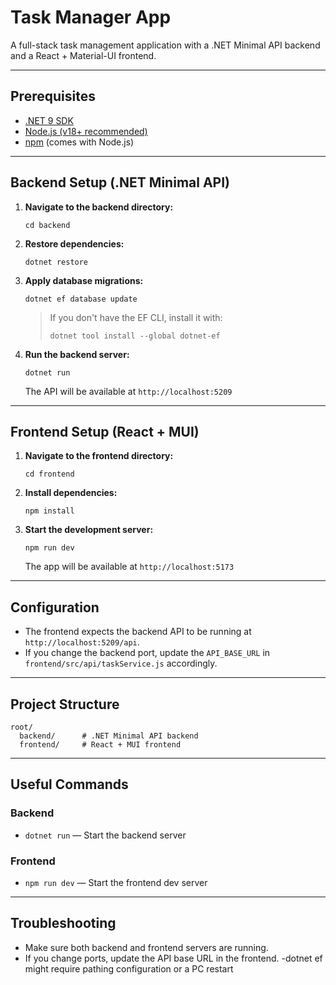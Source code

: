 # Task Manager App

A full-stack task management application with a .NET Minimal API backend and a React + Material-UI frontend.

---

## Prerequisites
- [.NET 9 SDK](https://dotnet.microsoft.com/en-us/download/dotnet/9.0)
- [Node.js (v18+ recommended)](https://nodejs.org/)
- [npm](https://www.npmjs.com/) (comes with Node.js)

---

## Backend Setup (.NET Minimal API)

1. **Navigate to the backend directory:**
   ```
   cd backend
   ```

2. **Restore dependencies:**
   ```
   dotnet restore
   ```

3. **Apply database migrations:**
   ```
   dotnet ef database update
   ```
   > If you don't have the EF CLI, install it with:
   > ```
   > dotnet tool install --global dotnet-ef
   > ```

4. **Run the backend server:**
   ```
   dotnet run
   ```
   The API will be available at `http://localhost:5209`

---

## Frontend Setup (React + MUI)

1. **Navigate to the frontend directory:**
   ```
   cd frontend
   ```

2. **Install dependencies:**
   ```
   npm install
   ```

3. **Start the development server:**
   ```
   npm run dev
   ```
   The app will be available at `http://localhost:5173` 

---

## Configuration
- The frontend expects the backend API to be running at `http://localhost:5209/api`.
- If you change the backend port, update the `API_BASE_URL` in `frontend/src/api/taskService.js` accordingly.

---

## Project Structure

```
root/
  backend/      # .NET Minimal API backend
  frontend/     # React + MUI frontend
```

---

## Useful Commands

### Backend
- `dotnet run` — Start the backend server

### Frontend
- `npm run dev` — Start the frontend dev server

---

## Troubleshooting
- Make sure both backend and frontend servers are running.
- If you change ports, update the API base URL in the frontend.
-dotnet ef might require pathing configuration or a PC restart
